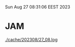 Sun Aug 27 08:31:06 EEST 2023
# JAM
<a href='./cache/202308/27_08.log'>./cache/202308/27_08.log</a>
